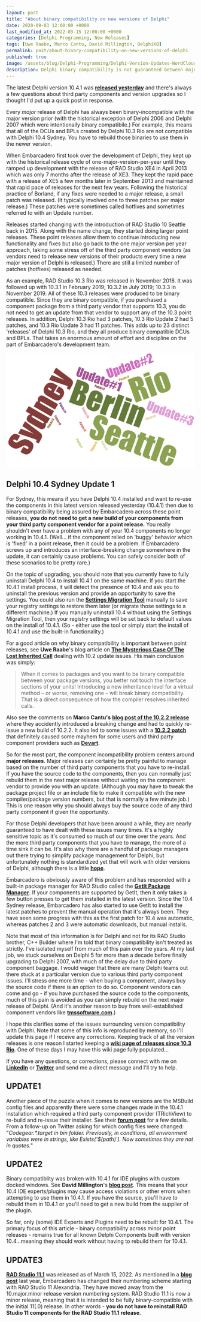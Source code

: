 ```yaml
---
layout: post
title: "About binary compatibility on new versions of Delphi"
date: 2020-09-03 12:00:00 +0000
last_modified_at: 2022-03-15 12:00:00 +0000
categories: [Delphi Programming, New Releases]
tags: [Uwe Raabe, Marco Cantu, David Millington, DelphiKB]
permalink: post/about-binary-compatibility-on-new-versions-of-delphi
published: true
image: /assets/blog/Delphi-Programming/Delphi-Version-Updates-WordCloud-Small.png
description: Delphi binary compatibility is not guaranteed between major versions but is for point releases.
---
```

The latest Delphi version 10.4.1 was [**released yesterday**](https://blogs.embarcadero.com/rad-studio-10-4-1-has-been-released/) and there's always a few questions about third party components and version upgrades so I thought I'd put up a quick post in response.

Every _major_ release of Delphi has always been binary-incompatible with the major version prior (with the historical exception of Delphi 2006 and Delphi 2007 which were intentionally binary compatibile.) For example, this means that all of the DCUs and BPLs created by Delphi 10.3 Rio are not compatible with Delphi 10.4 Sydney. You have to rebuild those binaries to use them in the newer version.

When Embarcadero first took over the development of Delphi, they kept up with the historical release cycle of one-major-version-per-year until they ramped up development with the release of RAD Studio XE4 in April 2013 which was only 7 months after the release of XE3. They kept the rapid pace with a release of XE5 a few months later in September 2013 and maintained that rapid pace of releases for the next few years. Following the historical practice of Borland, if any fixes were needed to a major release, a small patch was released. (It typically involved one to three patches per major release.) These patches were sometimes called hotfixes and sometimes referred to with an Update number.

Releases started changing with the introduction of RAD Studio 10 Seattle back in 2015. Along with the name change, they started doing larger point releases. These point releases allow them to continue introducing new functionality and fixes but also go back to the one major version per year approach, taking some stress off of the third party component vendors (as vendors need to release new versions of their products every time a new major version of Delphi is released.) There are still a limited number of patches (hotfixes) released as needed.

As an example, RAD Studio 10.3 Rio was released in November 2018. It was followed up with 10.3.1 in February 2019; 10.3.2 in July 2019; 10.3.3 in November 2019. All of these 10.3 releases were produced to be binary compatible. Since they are binary compatible, if you purchased a component package from a third party vendor that supports 10.3, you do not need to get an update from that vendor to support any of the 10.3 point releases. In addition, Delphi 10.3 Rio had 3 patches, 10.3 Rio Update 2 had 5 patches, and 10.3 Rio Update 3 had 11 patches. This adds up to 23 distinct 'releases' of Delphi 10.3 Rio, and they all produce binary compatible DCUs and BPLs. That takes an enormous amount of effort and discipline on the part of Embarcadero's development team.

![Delphi Version Compatibility word cloud](/assets/blog/Delphi-Programming/Delphi-Version-Updates-Binary-Compatiblity.png)


## Delphi 10.4 Sydney Update 1
For Sydney, this means if you have Delphi 10.4 installed and want to re-use the components in this latest version released yesterday (10.4.1) then due to binary compatibility being assured by Embarcadero across these point releases, **you do not need to get a new build of your components from your third party component vendor for a point release.** You really shouldn't ever have a problem with any of your 10.4 components no longer working in 10.4.1. (Well... if the component relied on 'buggy' behavior which is 'fixed' in a point release, then it could be a problem. If Embarcadero screws up and introduces an interface-breaking change somewhere in the update, it can certainly cause problems. You can safely consider both of these scenarios to be pretty rare.)

On the topic of upgrading, you should note that you currently have to fully uninstall Delphi 10.4 to install 10.4.1 on the same machine. If you start the 10.4.1 install process, it will detect the presence of 10.4 and ask you to uninstall the previous version and provide an opportunity to save the settings. You could also run the [**Settings Migration Tool**](http://docwiki.embarcadero.com/RADStudio/en/Settings_Migration_Tool) manually to save your registry settings to restore them later (or migrate those settings to a different machine.) If you manually uninstall 10.4 without using the Settings Migration Tool, then your registry settings will be set back to default values on the install of 10.4.1. (So - either use the tool or simply start the install of 10.4.1 and use the built-in functionality.)

For a good article on why binary compatibility is important between point releases, see **Uwe Raabe**'s blog article on [**The Mysterious Case Of The Lost Inherited Call**](https://www.uweraabe.de/Blog/2018/05/28/the-mysterious-case-of-the-lost-inherited-call/) dealing with 10.2 update issues. His main conclusion was simply:

> When it comes to packages and you want to be binary compatible between your package versions, you better not touch the interface sections of your units! Introducing a new inheritance level for a virtual method – or worse, removing one – will break binary compatibility. That is a direct consequence of how the compiler resolves inherited calls.

Also see the comments on **Marco Cantu's** [**blog post of the 10.2.2 release**](https://blog.marcocantu.com/blog/2017-december-delphi-10-2-2.html) where they accidently introduced a breaking change and had to quickly re-issue a new build of 10.2.2. It also led to some issues with a [**10.2.2 patch**](https://blogs.embarcadero.com/rad-studio-10-2-2-tokyo-february-2018-patch-re-released/) that definitely caused some mayhem for some users and third party component providers such as [**Devart**](https://forums.devart.com/viewtopic.php?t=36345).

So for the most part, the component incompatibility problem centers around **major releases**. Major releases can certainly be pretty painful to manage based on the number of third party components that you have to re-install. If you have the source code to the components, then you can normally just rebuild them in the next major release without waiting on the component vendor to provide you with an update. (Although you may have to tweak the package project file or an include file to make it compatible with the new compiler/package version numbers, but that is normally a few minute job.) This is one reason why you should always buy the source code of any third party component if given the opportunity.

For those Delphi developers that have been around a while, they are nearly guaranteed to have dealt with these issues many times. It's a highly sensitive topic as it's consumed so much of our time over the years. And the more third party components that you have to manage, the more of a time sink it can be. It's also why there are a handful of package managers out there trying to simplify package management for Delphi, but unfortunately nothing is standardized yet that will work with older versions of Delphi, although there is a little [**hope**](https://www.finalbuilder.com/resources/blogs/introducing-dpm-a-package-manager-for-delphi).

Embarcadero is obviously aware of this problem and has responded with a built-in package manager for RAD Studio called the [**GetIt Package Manager**](http://docwiki.embarcadero.com/RADStudio/en/GetIt_Package_Manager). If your components are supported by GetIt, then it only takes a few button presses to get them installed in the latest version. Since the 10.4 Sydney release, Embarcadero has also started to use GetIt to install the latest patches to prevent the manual operation that it's always been. They have seen some progress with this as the first patch for 10.4 was automatic, whereas patches 2 and 3 were automatic downloads, but manual installs.

Note that most of this information is for Delphi and not for its RAD Studio brother, C++ Builder where I'm told that binary compatibility isn't treated as strictly. I've isolated myself from much of this pain over the years. At my last job, we stuck ourselves on Delphi 5 for more than a decade before finally upgrading to Delphi 2007, with much of the delay due to third party component baggage. I would wager that there are many Delphi teams out there stuck at a particular version due to various third party component issues. I'll stress one more time - when buying a component, always buy the source code if there is an option to do so. Component vendors can come and go - if you have purchased the source code to the components, much of this pain is avoided as you can simply rebuild on the next major release of Delphi. (And it's another reason to buy from well-established component vendors like [**tmssoftware.com**](http://tmssoftware.com/).)

I hope this clarifies some of the issues surrounding version compatibility with Delphi. Note that some of this info is reproduced by memory, so I'll update this page if I receive any corrections. Keeping track of all the version releases is one reason I started keeping a [**wiki page of releases since 10.3 Rio**](https://github.com/ideasawakened/DelphiKB/wiki/Delphi-Master-Release-List). One of these days I may have this wiki page fully populated...

If you have any questions, or corrections, please connect with me on [**LinkedIn**](https://www.linkedin.com/in/darianm/) or [**Twitter**](https://twitter.com/ideasawakened) and send me a direct message and I'll try to help.

## UPDATE1
Another piece of the puzzle when it comes to new versions are the MSBuild config files and apparently there were some changes made in the 10.4.1 installation which required a third party component provider (TRichView) to re-build and re-issue their installer. See their [**forum post**](https://www.trichview.com/forums/viewtopic.php?p=38479#p38479) for a few details. From a follow-up on Twitter asking for which config files were changed: "_Codegear.\*.target in bin folder. Previously, in conditions, all environment variables were in strings, like Exists('$(path)'). Now sometimes they are not in quotes._"

## UPDATE2
Binary compatiblity was broken with 10.4.1 for IDE plugins with custom docked windows. See **David Millington**'s [**blog post**](https://blogs.embarcadero.com/ide-plugins-in-rad-studio-10-4-1). This means that your 10.4 IDE experts/plugins may cause access violations or other errors when attempting to use them in 10.4.1. If you have the source, you'll have to rebuild them in 10.4.1 or you'll need to get a new build from the supplier of the plugin.

So far, only (some) IDE Experts and Plugins need to be rebuilt for 10.4.1. The primary focus of this article - binary compatibility across minor point releases - remains true for all known Delphi Components built with version 10.4...meaning they should work without having to rebuild them for 10.4.1.

## UPDATE3
[**RAD Studio 11.1**](https://github.com/ideasawakened/DelphiKB/wiki/D28.ALEXANDRIA.11.1.0.0) was released as of March 15, 2022. As mentioned in a [**blog post**](https://www.ideasawakened.com/post/the-end-of-rad-studio-10-x-named-releases-with-version-11-coming-soon) last year, Embarcadero has changed their numbering scheme starting with RAD Studio 11 Alexandria. They have moved away from the 10.major.minor release version numbering system. RAD Studio 11.1 is now a minor release, meaning that it is intended to be fully binary-compatible with the initial 11(.0) release. In other words - **you do not have to reinstall RAD Studio 11 components for the RAD Studio 11.1 release**.